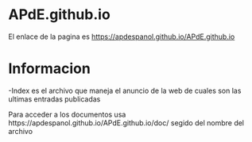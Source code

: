 # APdE.github.io

El enlace de la pagina es https://apdespanol.github.io/APdE.github.io

<h1>Informacion</h1>
<p>-Index es el archivo que maneja el anuncio de la web de cuales son las ultimas entradas publicadas</p>

<p>Para acceder a los documentos usa https://apdespanol.github.io/APdE.github.io/doc/ segido del nombre del archivo</p>
